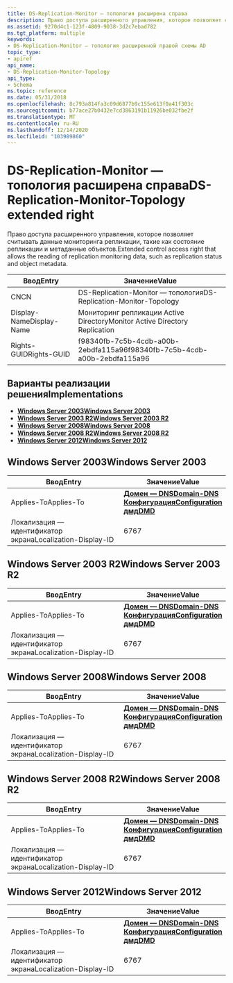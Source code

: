 ```yaml
---
title: DS-Replication-Monitor — топология расширена справа
description: Право доступа расширенного управления, которое позволяет считывать данные мониторинга репликации, такие как состояние репликации и метаданные объектов.
ms.assetid: 9270d4c1-123f-4809-9038-3d2c7ebad782
ms.tgt_platform: multiple
keywords:
- DS-Replication-Monitor — топология расширенной правой схемы AD
topic_type:
- apiref
api_name:
- DS-Replication-Monitor-Topology
api_type:
- Schema
ms.topic: reference
ms.date: 05/31/2018
ms.openlocfilehash: 8c793a814fa3c09d6877b9c155e613f0a41f303c
ms.sourcegitcommit: b77ace27b0432e7cd3863191b11926be032fbe2f
ms.translationtype: MT
ms.contentlocale: ru-RU
ms.lasthandoff: 12/14/2020
ms.locfileid: "103989860"
---
```

# <a name="ds-replication-monitor-topology-extended-right"></a><span data-ttu-id="11f73-104">DS-Replication-Monitor — топология расширена справа</span><span class="sxs-lookup"><span data-stu-id="11f73-104">DS-Replication-Monitor-Topology extended right</span></span>

<span data-ttu-id="11f73-105">Право доступа расширенного управления, которое позволяет считывать данные мониторинга репликации, такие как состояние репликации и метаданные объектов.</span><span class="sxs-lookup"><span data-stu-id="11f73-105">Extended control access right that allows the reading of replication monitoring data, such as replication status and object metadata.</span></span>



| <span data-ttu-id="11f73-106">Ввод</span><span class="sxs-lookup"><span data-stu-id="11f73-106">Entry</span></span> | <span data-ttu-id="11f73-107">Значение</span><span class="sxs-lookup"><span data-stu-id="11f73-107">Value</span></span> |
|--------------|--------------------------------------|
| <span data-ttu-id="11f73-108">CN</span><span class="sxs-lookup"><span data-stu-id="11f73-108">CN</span></span>           | <span data-ttu-id="11f73-109">DS-Replication-Monitor — топология</span><span class="sxs-lookup"><span data-stu-id="11f73-109">DS-Replication-Monitor-Topology</span></span>      |
| <span data-ttu-id="11f73-110">Display-Name</span><span class="sxs-lookup"><span data-stu-id="11f73-110">Display-Name</span></span> | <span data-ttu-id="11f73-111">Мониторинг репликации Active Directory</span><span class="sxs-lookup"><span data-stu-id="11f73-111">Monitor Active Directory Replication</span></span> |
| <span data-ttu-id="11f73-112">Rights-GUID</span><span class="sxs-lookup"><span data-stu-id="11f73-112">Rights-GUID</span></span>  | <span data-ttu-id="11f73-113">f98340fb-7c5b-4cdb-a00b-2ebdfa115a96</span><span class="sxs-lookup"><span data-stu-id="11f73-113">f98340fb-7c5b-4cdb-a00b-2ebdfa115a96</span></span> |



## <a name="implementations"></a><span data-ttu-id="11f73-114">Варианты реализации решения</span><span class="sxs-lookup"><span data-stu-id="11f73-114">Implementations</span></span>

-   [<span data-ttu-id="11f73-115">**Windows Server 2003**</span><span class="sxs-lookup"><span data-stu-id="11f73-115">**Windows Server 2003**</span></span>](#windows-server-2003)
-   [<span data-ttu-id="11f73-116">**Windows Server 2003 R2**</span><span class="sxs-lookup"><span data-stu-id="11f73-116">**Windows Server 2003 R2**</span></span>](#windows-server-2003-r2)
-   [<span data-ttu-id="11f73-117">**Windows Server 2008**</span><span class="sxs-lookup"><span data-stu-id="11f73-117">**Windows Server 2008**</span></span>](#windows-server-2008)
-   [<span data-ttu-id="11f73-118">**Windows Server 2008 R2**</span><span class="sxs-lookup"><span data-stu-id="11f73-118">**Windows Server 2008 R2**</span></span>](#windows-server-2008-r2)
-   [<span data-ttu-id="11f73-119">**Windows Server 2012**</span><span class="sxs-lookup"><span data-stu-id="11f73-119">**Windows Server 2012**</span></span>](#windows-server-2012)

## <a name="windows-server-2003"></a><span data-ttu-id="11f73-120">Windows Server 2003</span><span class="sxs-lookup"><span data-stu-id="11f73-120">Windows Server 2003</span></span>



| <span data-ttu-id="11f73-121">Ввод</span><span class="sxs-lookup"><span data-stu-id="11f73-121">Entry</span></span> | <span data-ttu-id="11f73-122">Значение</span><span class="sxs-lookup"><span data-stu-id="11f73-122">Value</span></span> |
|-------------------------|----------------------------------------------------------------------------------------------------------------------------------|
| <span data-ttu-id="11f73-123">Applies-To</span><span class="sxs-lookup"><span data-stu-id="11f73-123">Applies-To</span></span>              | [<span data-ttu-id="11f73-124">**Домен — DNS**</span><span class="sxs-lookup"><span data-stu-id="11f73-124">**Domain-DNS**</span></span>](c-domaindns.md)<br/> [<span data-ttu-id="11f73-125">**Конфигурация**</span><span class="sxs-lookup"><span data-stu-id="11f73-125">**Configuration**</span></span>](c-configuration.md)<br/> [<span data-ttu-id="11f73-126">**дмд**</span><span class="sxs-lookup"><span data-stu-id="11f73-126">**DMD**</span></span>](c-dmd.md)<br/> |
| <span data-ttu-id="11f73-127">Локализация — идентификатор экрана</span><span class="sxs-lookup"><span data-stu-id="11f73-127">Localization-Display-ID</span></span> | <span data-ttu-id="11f73-128">67</span><span class="sxs-lookup"><span data-stu-id="11f73-128">67</span></span>                                                                                                                               |



## <a name="windows-server-2003-r2"></a><span data-ttu-id="11f73-129">Windows Server 2003 R2</span><span class="sxs-lookup"><span data-stu-id="11f73-129">Windows Server 2003 R2</span></span>



| <span data-ttu-id="11f73-130">Ввод</span><span class="sxs-lookup"><span data-stu-id="11f73-130">Entry</span></span> | <span data-ttu-id="11f73-131">Значение</span><span class="sxs-lookup"><span data-stu-id="11f73-131">Value</span></span> |
|-------------------------|----------------------------------------------------------------------------------------------------------------------------------|
| <span data-ttu-id="11f73-132">Applies-To</span><span class="sxs-lookup"><span data-stu-id="11f73-132">Applies-To</span></span>              | [<span data-ttu-id="11f73-133">**Домен — DNS**</span><span class="sxs-lookup"><span data-stu-id="11f73-133">**Domain-DNS**</span></span>](c-domaindns.md)<br/> [<span data-ttu-id="11f73-134">**Конфигурация**</span><span class="sxs-lookup"><span data-stu-id="11f73-134">**Configuration**</span></span>](c-configuration.md)<br/> [<span data-ttu-id="11f73-135">**дмд**</span><span class="sxs-lookup"><span data-stu-id="11f73-135">**DMD**</span></span>](c-dmd.md)<br/> |
| <span data-ttu-id="11f73-136">Локализация — идентификатор экрана</span><span class="sxs-lookup"><span data-stu-id="11f73-136">Localization-Display-ID</span></span> | <span data-ttu-id="11f73-137">67</span><span class="sxs-lookup"><span data-stu-id="11f73-137">67</span></span>                                                                                                                               |



## <a name="windows-server-2008"></a><span data-ttu-id="11f73-138">Windows Server 2008</span><span class="sxs-lookup"><span data-stu-id="11f73-138">Windows Server 2008</span></span>



| <span data-ttu-id="11f73-139">Ввод</span><span class="sxs-lookup"><span data-stu-id="11f73-139">Entry</span></span> | <span data-ttu-id="11f73-140">Значение</span><span class="sxs-lookup"><span data-stu-id="11f73-140">Value</span></span> |
|-------------------------|----------------------------------------------------------------------------------------------------------------------------------|
| <span data-ttu-id="11f73-141">Applies-To</span><span class="sxs-lookup"><span data-stu-id="11f73-141">Applies-To</span></span>              | [<span data-ttu-id="11f73-142">**Домен — DNS**</span><span class="sxs-lookup"><span data-stu-id="11f73-142">**Domain-DNS**</span></span>](c-domaindns.md)<br/> [<span data-ttu-id="11f73-143">**Конфигурация**</span><span class="sxs-lookup"><span data-stu-id="11f73-143">**Configuration**</span></span>](c-configuration.md)<br/> [<span data-ttu-id="11f73-144">**дмд**</span><span class="sxs-lookup"><span data-stu-id="11f73-144">**DMD**</span></span>](c-dmd.md)<br/> |
| <span data-ttu-id="11f73-145">Локализация — идентификатор экрана</span><span class="sxs-lookup"><span data-stu-id="11f73-145">Localization-Display-ID</span></span> | <span data-ttu-id="11f73-146">67</span><span class="sxs-lookup"><span data-stu-id="11f73-146">67</span></span>                                                                                                                               |



## <a name="windows-server-2008-r2"></a><span data-ttu-id="11f73-147">Windows Server 2008 R2</span><span class="sxs-lookup"><span data-stu-id="11f73-147">Windows Server 2008 R2</span></span>



| <span data-ttu-id="11f73-148">Ввод</span><span class="sxs-lookup"><span data-stu-id="11f73-148">Entry</span></span> | <span data-ttu-id="11f73-149">Значение</span><span class="sxs-lookup"><span data-stu-id="11f73-149">Value</span></span> |
|-------------------------|----------------------------------------------------------------------------------------------------------------------------------|
| <span data-ttu-id="11f73-150">Applies-To</span><span class="sxs-lookup"><span data-stu-id="11f73-150">Applies-To</span></span>              | [<span data-ttu-id="11f73-151">**Домен — DNS**</span><span class="sxs-lookup"><span data-stu-id="11f73-151">**Domain-DNS**</span></span>](c-domaindns.md)<br/> [<span data-ttu-id="11f73-152">**Конфигурация**</span><span class="sxs-lookup"><span data-stu-id="11f73-152">**Configuration**</span></span>](c-configuration.md)<br/> [<span data-ttu-id="11f73-153">**дмд**</span><span class="sxs-lookup"><span data-stu-id="11f73-153">**DMD**</span></span>](c-dmd.md)<br/> |
| <span data-ttu-id="11f73-154">Локализация — идентификатор экрана</span><span class="sxs-lookup"><span data-stu-id="11f73-154">Localization-Display-ID</span></span> | <span data-ttu-id="11f73-155">67</span><span class="sxs-lookup"><span data-stu-id="11f73-155">67</span></span>                                                                                                                               |



## <a name="windows-server-2012"></a><span data-ttu-id="11f73-156">Windows Server 2012</span><span class="sxs-lookup"><span data-stu-id="11f73-156">Windows Server 2012</span></span>



| <span data-ttu-id="11f73-157">Ввод</span><span class="sxs-lookup"><span data-stu-id="11f73-157">Entry</span></span> | <span data-ttu-id="11f73-158">Значение</span><span class="sxs-lookup"><span data-stu-id="11f73-158">Value</span></span> |
|-------------------------|----------------------------------------------------------------------------------------------------------------------------------|
| <span data-ttu-id="11f73-159">Applies-To</span><span class="sxs-lookup"><span data-stu-id="11f73-159">Applies-To</span></span>              | [<span data-ttu-id="11f73-160">**Домен — DNS**</span><span class="sxs-lookup"><span data-stu-id="11f73-160">**Domain-DNS**</span></span>](c-domaindns.md)<br/> [<span data-ttu-id="11f73-161">**Конфигурация**</span><span class="sxs-lookup"><span data-stu-id="11f73-161">**Configuration**</span></span>](c-configuration.md)<br/> [<span data-ttu-id="11f73-162">**дмд**</span><span class="sxs-lookup"><span data-stu-id="11f73-162">**DMD**</span></span>](c-dmd.md)<br/> |
| <span data-ttu-id="11f73-163">Локализация — идентификатор экрана</span><span class="sxs-lookup"><span data-stu-id="11f73-163">Localization-Display-ID</span></span> | <span data-ttu-id="11f73-164">67</span><span class="sxs-lookup"><span data-stu-id="11f73-164">67</span></span>                                                                                                                               |



 

 





